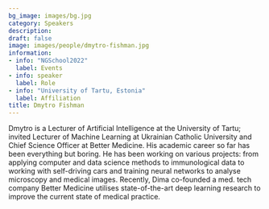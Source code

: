 ```yaml
---
bg_image: images/bg.jpg
category: Speakers
description: 
draft: false
image: images/people/dmytro-fishman.jpg
information:
- info: "NGSchool2022"
  label: Events
- info: speaker
  label: Role
- info: "University of Tartu, Estonia"
  label: Affiliation
title: Dmytro Fishman
---
```


Dmytro is a Lecturer of Artificial Intelligence at the University of Tartu; invited Lecturer of Machine Learning at Ukrainian Catholic University and Chief Science Officer at Better Medicine. His academic career so far has been everything but boring. He has been working on various projects: from applying computer and data science methods to immunological data to working with self-driving cars and training neural networks to analyse microscopy and medical images. Recently, Dima co-founded a med. tech company Better Medicine utilises state-of-the-art deep learning research to improve the current state of medical practice.